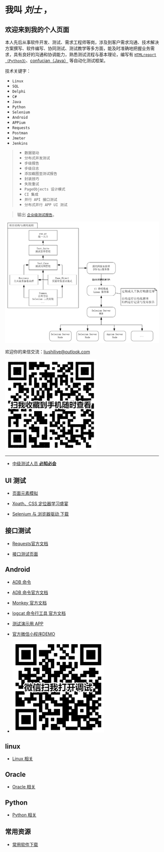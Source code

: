 # 我叫 **_刘士_** ，

## 欢迎来到我的个人页面

本人先后从事软件开发、测试、需求工程师等岗，涉及到客户需求沟通、技术解决方案撰写、软件编写、协同测试、测试教学等多方面，能及时准确地把握业务需求，具有良好的沟通和协调能力，熟悉测试流程与基本理论，编写有 [`HTMLreport（Python3）`](https://pypi.org/project/HTMLReport/)、[confucian（Java）](https://github.com/liushilive/confucian) 等自动化测试框架。

技术关键字：

* `Linux`
* `SQL`
* `Delphi`
* `C#`
* `Java`
* `Python`
* `Selenium`
* `Android`
* `APPium`
* `Requests`
* `Postman`
* `Jmeter`
* `Jenkins`

<!-- 我能帮助你完成以下目标：

* 编程语言：`Python`
* `Web UI` 自动化测试
* `API 接口` 自动化测试
* `移动端 UI` 自动化测试 -->

<!-- >你将完成从 `0` 到 `1`
>
>一步步搭建 `自动化测试框架` ，完成以下目标：
> -->
>* `数据驱动`
>* `分布式并发测试`
>* `步级报告`
>* `步级日志`
>* `添加截图至测试报告`
>* `封装技巧`
>* `失败重试`
>* `PageObjects 设计模式`
>* `CI 集成`
>* `并行 API 接口测试`
>* `分布式并行 APP UI 测试`
>
<!-- >体验 `整个框架` 搭建过程，理解如何 `封装代码` -->
>输出 [`企业级测试报告`](report/report)。
>

![自动化项目架构](自动化项目架构.png)

欢迎你的来信交流：<liushilive@outlook.com>

![扫我收藏到手机随时查看](二维码.png)

----

* [中级测试人员 **必知必会**](github_exercise_rjpcs_ex)

## UI 测试

* [页面元素模拟](html_example)

* [Xpath、CSS 定位器学习盛宴](css_xpath)

* [Selenium 与 浏览器驱动 下载](github_selenium_drivers)

## 接口测试

* [Requests官方文档](http://cn.python-requests.org/zh_CN/latest/)

* [接口测试页面](http://httpbin.org/)

## Android

* [ADB 命令](android/ADB)

* [ADB 命令官方文档](https://developer.android.com/studio/command-line/adb?hl=zh-CN)

* [Monkey 官方文档](https://developer.android.com/studio/test/monkey)

* [logcat 命令行工具 官方文档](https://developer.android.com/studio/command-line/logcat?hl=zh-CN)

* [测试演示用 APP](https://github.com/liushilive/liushilive.github.io/releases/download/0.1/ATApplication-debug.apk)

* [官方微信小程序DEMO](https://developers.weixin.qq.com/miniprogram/dev/demo.html)

* ![微信扫我打开调试](微信调试二维码.png)

## linux

* [Linux 相关](github_exercise_linux)

## Oracle

* [Oracle 相关](github_exercise_oracle)

## Python

* [Python 相关](github_exercise_python)

## 常用资源

* [常用软件下载](Software-Downloads)

<script async src="//busuanzi.ibruce.info/busuanzi/2.3/busuanzi.pure.mini.js">
</script>

<span id="busuanzi_container_site_uv" style='display:none'>
本站访客数<span id="busuanzi_value_site_uv"></span>人次
</span>
